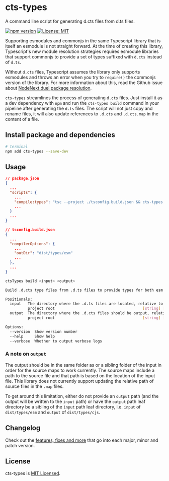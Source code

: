 # cts-types

A command line script for generating d.cts files from d.ts files.

[![npm version](https://badge.fury.io/js/cts-types.svg)](https://badge.fury.io/js/cts-types)
[![License: MIT](https://img.shields.io/badge/License-MIT-yellow.svg)](LICENSE)

Supporting esmodules and commonjs in the same Typescript library that is itself an esmodule is not straight forward. At the time of creating this library, Typescript's new module resolution strategies requires esmodule libraries that support commonjs to provide a set of types suffixed with `d.cts` instead of `d.ts`.

Without `d.cts` files, Typescript assumes the library only supports esmodules and throws an error when you try to `require()` the commonjs version of the library. For more information about this, read the Github issue about [NodeNext duel package resolution](https://github.com/microsoft/TypeScript/issues/50466).

`cts-types` streamlines the process of generating `d.cts` files. Just install it as a dev dependency with `npm` and run the `cts-types build` command in your pipeline after generating the `d.ts` files. The script will not just copy and rename files, it will also update references to `.d.cts` and `.d.cts.map` in the content of a file.

## Install package and dependencies

```sh
# terminal
npm add cts-types --save-dev
```

## Usage

```json
// package.json
{
  ...
  "scripts": {
    ...
    "compile:types": "tsc --project ./tsconfig.build.json && cts-types build dist/types/esm dist/types/cjs",
    ...
  }
  ...
}
```

```json
// tsconfig.build.json
{
  ...
  "compilerOptions": {
    ...
    "outDir": "dist/types/esm"
    ...
  },
  ...
}
```

```sh
ctsTypes build <input> <output>

Build .d.cts type files from .d.ts files to provide types for both esm and cjs outputs.

Positionals:
  input   The directory where the .d.ts files are located, relative to the
          project root                                       [string] [required]
  output  The directory where the .d.cts files should be output, relative to the
          project root                                       [string] [required]

Options:
  --version  Show version number                                       [boolean]
  --help     Show help                                                 [boolean]
  --verbose  Whether to output verbose logs                            [boolean]
```

### A note on `output`

The output should be in the same folder as or a sibling folder of the input in order for the source maps to work currently. The source maps include a path to the source file and that path is based on the location of the input file. This library does not currently support updating the relative path of source files in the `.map` files.

To get around this limitation, either do not provide an `output` path (and the output will be written to the `input` path) or have the `output` path leaf directory be a sibling of the `input` path leaf directory, i.e. `input` of `dist/types/esm` and `output` of `dist/types/cjs`.

## Changelog

Check out the [features, fixes and more](CHANGELOG.md) that go into each major, minor and patch version.

## License

cts-types is [MIT Licensed](LICENSE).
